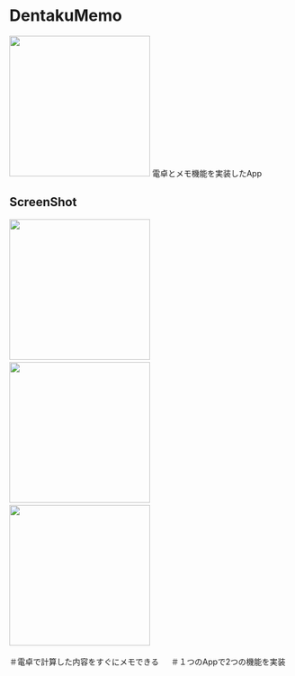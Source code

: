 # DentakuMemo


<img src="https://user-images.githubusercontent.com/83286066/120258353-d48c1800-c2cc-11eb-962e-d6e73608f02e.png" width="250">
電卓とメモ機能を実装したApp 　




## ScreenShot

<img src="https://user-images.githubusercontent.com/83286066/124344659-9b69ff00-dc0e-11eb-9070-77e2c244e460.png" width="250">　<img src="https://user-images.githubusercontent.com/83286066/124344653-8db47980-dc0e-11eb-9468-23cd9a897205.png" width="250">　<img src="https://user-images.githubusercontent.com/83286066/124344639-770e2280-dc0e-11eb-9e9e-e521dc2130b5.png" width="250">　


 ＃電卓で計算した内容をすぐにメモできる 　
 ＃１つのAppで2つの機能を実装
